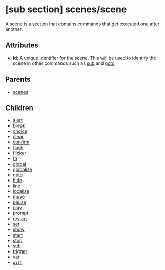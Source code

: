 
# [sub section] scenes/scene

A scene is a section that contains commands that get executed one after another.

## Attributes

 * **id**: A unique identifier for the scene. This will be used to identify the scene
 in other commands such as [sub](sub.md) and
 [goto](goto.md)

## Parents

 * [scenes](scenes.md)

## Children

 * [alert](alert.md)
 * [break](break.md)
 * [choice](choice.md)
 * [clear](clear.md)
 * [confirm](confirm.md)
 * [flash](flash.md)
 * [flicker](flicker.md)
 * [fn](fn.md)
 * [global](global.md)
 * [globalize](globalize.md)
 * [goto](goto.md)
 * [hide](hide.md)
 * [line](line.md)
 * [localize](localize.md)
 * [move](move.md)
 * [pause](pause.md)
 * [play](play.md)
 * [prompt](prompt.md)
 * [restart](restart.md)
 * [set](set.md)
 * [show](show.md)
 * [start](start_command.md)
 * [stop](stop.md)
 * [sub](sub.md)
 * [trigger](trigger_command.md)
 * [var](var.md)
 * [`with`](with.md)
